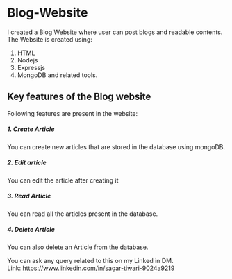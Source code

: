 # Blog-Website
I created a Blog Website where user can post blogs and readable contents.
The Website is created using:
1. HTML
2. Nodejs
3. Expressjs
4. MongoDB
and related tools.
## Key features of the Blog website
Following features are present in the website:
##### 1. Create Article
You can create new articles that are stored in the database using mongoDB.
##### 2. Edit article
You can edit the article after creating it
##### 3. Read Article
You can read all the articles present in the database.
##### 4. Delete Article
You can also delete an Article from the database.

You can ask any query related to this on my Linked in DM.
<br>
Link: https://www.linkedin.com/in/sagar-tiwari-9024a9219
